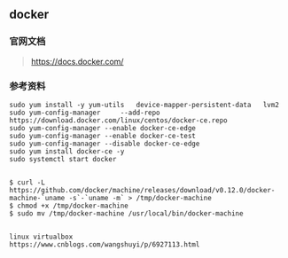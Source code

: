 ## docker

### 官网文档

> https://docs.docker.com/

### 参考资料

    sudo yum install -y yum-utils   device-mapper-persistent-data   lvm2
    sudo yum-config-manager     --add-repo     https://download.docker.com/linux/centos/docker-ce.repo
    sudo yum-config-manager --enable docker-ce-edge
    sudo yum-config-manager --enable docker-ce-test
    sudo yum-config-manager --disable docker-ce-edge
    sudo yum install docker-ce -y
    sudo systemctl start docker


    $ curl -L https://github.com/docker/machine/releases/download/v0.12.0/docker-machine-`uname -s`-`uname -m` > /tmp/docker-machine
    $ chmod +x /tmp/docker-machine
    $ sudo mv /tmp/docker-machine /usr/local/bin/docker-machine


    linux virtualbox
    https://www.cnblogs.com/wangshuyi/p/6927113.html
